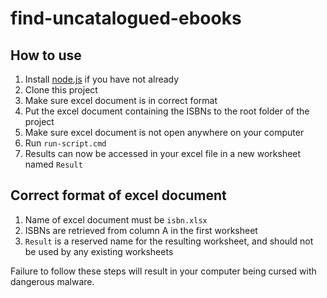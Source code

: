 # find-uncatalogued-ebooks
## How to use
1. Install [node.js](https://nodejs.org/en/download) if you have not already
2. Clone this project
3. Make sure excel document is in correct format
4. Put the excel document containing the ISBNs to the root folder of the project
5. Make sure excel document is not open anywhere on your computer
6. Run `run-script.cmd`
7. Results can now be accessed in your excel file in a new worksheet named `Result`

## Correct format of excel document
1. Name of excel document must be `isbn.xlsx`
2. ISBNs are retrieved from column A in the first worksheet
3. `Result` is a reserved name for the resulting worksheet, and should not be used by any existing worksheets

Failure to follow these steps will result in your computer being cursed with dangerous malware.
